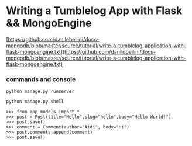 # Writing a Tumblelog App with Flask && MongoEngine

[https://github.com/danilobellini/docs-mongodb/blob/master/source/tutorial/write-a-tumblelog-application-with-flask-mongoengine.txt](https://github.com/danilobellini/docs-mongodb/blob/master/source/tutorial/write-a-tumblelog-application-with-flask-mongoengine.txt)


### commands and console
`python manage.py runserver`

`python manage.py shell`
```
>>> from app.models import *
>>> post = Post(title="Hello",slug="hello",body="Hello World!")
>>> post.save()
>>> comment = Comment(author="Aidi", body="Hi")
>>> post.comments.append(comment)
>>> post.save()
```